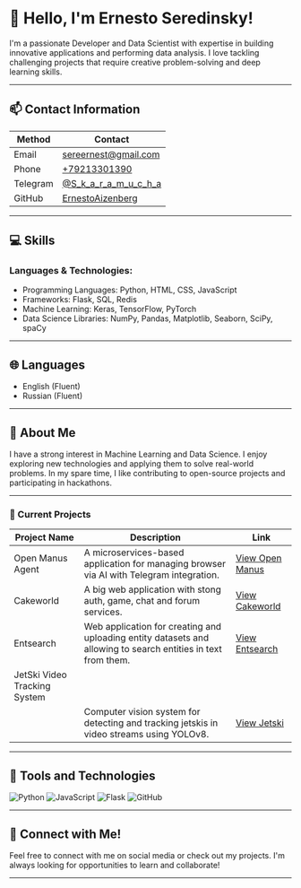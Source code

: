 # 👋 Hello, I'm Ernesto Seredinsky!

I'm a passionate Developer and Data Scientist with expertise in building innovative applications and performing data analysis. I love tackling challenging projects that require creative problem-solving and deep learning skills.

---

## 📫 Contact Information

| Method     | Contact                                      |
|------------|----------------------------------------------|
| Email  | [sereernest@gmail.com](mailto:sereernest@gmail.com) |
| Phone  | [+79213301390](tel:+79213301390)            |
| Telegram| [@S_k_a_r_a_m_u_c_h_a](https://t.me/S_k_a_r_a_m_u_c_h_a) |
| GitHub | [ErnestoAizenberg](https://github.com/ErnestoAizenberg) |

---

## 💻 Skills

### Languages & Technologies:
- Programming Languages: Python, HTML, CSS, JavaScript
- Frameworks: Flask, SQL, Redis
- Machine Learning: Keras, TensorFlow, PyTorch
- Data Science Libraries: NumPy, Pandas, Matplotlib, Seaborn, SciPy, spaCy

---

## 🌐 Languages
- English (Fluent)
- Russian (Fluent)

---

## 🚀 About Me
I have a strong interest in Machine Learning and Data Science. I enjoy exploring new technologies and applying them to solve real-world problems. In my spare time, I like contributing to open-source projects and participating in hackathons.

---

### 🎯 Current Projects
| Project Name          | Description                                           | Link                                      |
|----------------------|-------------------------------------------------------|-------------------------------------------|
| Open Manus Agent | A microservices-based application for managing browser via AI with Telegram integration. | [View Open Manus](https://github.com/ErnestoAizenberg/open-manus-agent) |
| Cakeworld        | A big web application with stong auth, game, chat and forum services.    | [View Cakeworld](https://github.com/ErnestoAizenberg/cakeworld) |
| Entsearch        | Web application for creating and uploading entity datasets and allowing to search entities in text from them.    | [View Entsearch](https://github.com/ErnestoAizenberg/entsearch) |
| JetSki Video Tracking System
       | Computer vision system for detecting and tracking jetskis in video streams using YOLOv8.    | [View Jetski](https://github.com/ErnestoAizenberg/jetski-traker) |

---

## 🔧 Tools and Technologies

![Python](https://img.shields.io/badge/Python-3776AB?style=flat-square&logo=python&logoColor=white)
![JavaScript](https://img.shields.io/badge/JavaScript-F7DF1E?style=flat-square&logo=javascript&logoColor=black)
![Flask](https://img.shields.io/badge/Flask-000000?style=flat-square&logo=flask&logoColor=white)
![GitHub](https://img.shields.io/badge/GitHub-181717?style=flat-square&logo=github&logoColor=white)

---

## 🌟 Connect with Me!
Feel free to connect with me on social media or check out my projects. I'm always looking for opportunities to learn and collaborate! 

---
